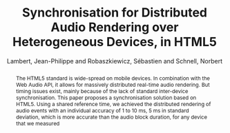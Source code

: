 --- 
title: "Synchronisation for Distributed Audio Rendering over Heterogeneous Devices, in HTML5" 
abstract: "The HTML5 standard is wide-spread on mobile devices. In combination with the Web Audio API, it allows for massively distributed real-time audio rendering. But timing issues exist, mainly because of the lack of standard inter-device synchronisation. This paper proposes a synchronisation solution based on HTML5. Using a shared reference time, we achieved the distributed rendering of audio events with an individual accuracy of 1 to 10 ms, 5 ms in standard deviation, which is more accurate than the audio block duration, for any device that we measured" 
address: "Atlanta, Georgia" 
author: "Lambert, Jean-Philippe and Robaszkiewicz, Sébastien and Schnell, Norbert"
webAuthor: "Jean-Philippe Lambert, Sébastien Robaszkiewicz, Norbert Schnell" 
booktitle: "Proceedings of the International Web Audio Conference" 
editor: "Freeman, Jason and Lerch, Alexander and Paradis, Matthew" 
month: "Proceedings of the International Web Audio Conference"
pages: "" 
publisher: "Georgia Tech" 
series: "WAC '16"
track: "Paper"  
year: "2016" 
id: "2016_81" 
tags: year2016
media: undefined 
pdflink: undefined
ISSN: 2663-5844
---